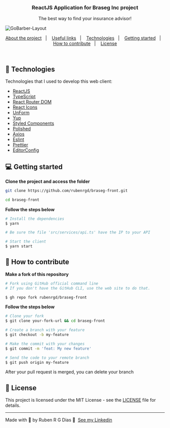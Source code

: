 <h3 align="center">ReactJS Application for Braseg Inc project</h3>

<p align="center">The best way to find your insurance advisor!</p>


![GoBarber-Layout](.github/assets/gobarber.png)

<p align="center">
  <a href="#about">About the project</a>&nbsp;&nbsp;&nbsp;|&nbsp;&nbsp;&nbsp;
  <a href="#links">Useful links</a>&nbsp;&nbsp;&nbsp;|&nbsp;&nbsp;&nbsp;
  <a href="#technologies">Technologies</a>&nbsp;&nbsp;&nbsp;|&nbsp;&nbsp;&nbsp;
  <a href="#started">Getting started</a>&nbsp;&nbsp;&nbsp;|&nbsp;&nbsp;&nbsp;
  <a href="#contribute">How to contribute</a>&nbsp;&nbsp;&nbsp;|&nbsp;&nbsp;&nbsp;
  <a href="#license">License</a>
</p>

</br>

<p id="about"></p>


<p id="technologies"></p>

## :rocket: Technologies

Technologies that I used to develop this web client:

- [ReactJS](https://reactjs.org/)
- [TypeScript](https://www.typescriptlang.org/)
- [React Router DOM](https://reacttraining.com/react-router/)
- [React Icons](https://react-icons.netlify.com/#/)
- [UnForm](https://unform.dev/)
- [Yup](https://github.com/jquense/yup)
- [Styled Components](https://styled-components.com/)
- [Polished](https://github.com/styled-components/polished)
- [Axios](https://github.com/axios/axios)
- [Eslint](https://eslint.org/)
- [Prettier](https://prettier.io/)
- [EditorConfig](https://editorconfig.org/)

<p id="started"></p>

## :computer: Getting started

**Clone the project and access the folder**

```bash
git clone https://github.com/rubenrgd/braseg-front.git

cd braseg-front
```

**Follow the steps below**

```bash
# Install the dependencies
$ yarn

# Be sure the file 'src/services/api.ts' have the IP to your API

# Start the client
$ yarn start
```

<p id="contribute"></p>

## :thinking: How to contribute

**Make a fork of this repository**

```bash
# Fork using GitHub official command line
# If you don't have the GitHub CLI, use the web site to do that.

$ gh repo fork rubenrgd/braseg-front
```

**Follow the steps below**

```bash
# Clone your fork
$ git clone your-fork-url && cd braseg-front

# Create a branch with your feature
$ git checkout -b my-feature

# Make the commit with your changes
$ git commit -m 'feat: My new feature'

# Send the code to your remote branch
$ git push origin my-feature
```

After your pull request is merged, you can delete your branch


<p id="license"></p>

## :pencil: License

This project is licensed under the MIT License - see the [LICENSE](LICENSE) file for details.

---

Made with :purple_heart: by Ruben R G Dias :wave: &nbsp;[See my Linkedin](https://www.linkedin.com/in/ruben-dias-59966415b/)
